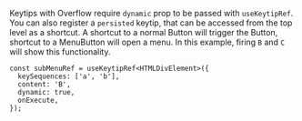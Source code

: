 Keytips with Overflow require `dynamic` prop to be passed with `useKeytipRef`. You can also register
a `persisted` keytip, that can be accessed from the top level as a shortcut. A shortcut to a normal Button
will trigger the Button, shortcut to a MenuButton will open a menu. In this example, firing `B` and `C`
will show this functionality.

```tsx
const subMenuRef = useKeytipRef<HTMLDivElement>({
  keySequences: ['a', 'b'],
  content: 'B',
  dynamic: true,
  onExecute,
});
```
